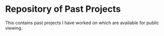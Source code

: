 # Repository of Past Projects  
This contains past projects I have worked on which are available for public viewing.

